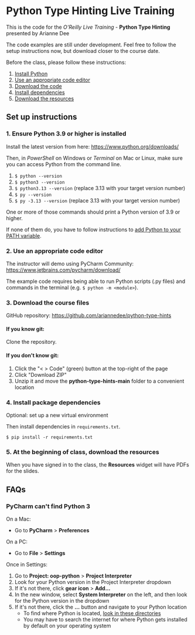 # Python Type Hinting Live Training

This is the code for the *O'Reilly Live Training* - **Python Type Hinting** presented by Arianne Dee

The code examples are still under development. 
Feel free to follow the setup instructions now, but download closer to the course date.

Before the class, please follow these instructions:
1. [Install Python](#1-ensure-python-39-or-higher-is-installed)
1. [Use an appropriate code editor](#2-use-an-appropriate-code-editor)
1. [Download the code](#3-download-the-course-files)
1. [Install dependencies](#4-install-package-dependencies)
1. [Download the resources](#5-at-the-beginning-of-class-download-the-resources)

## Set up instructions
### 1. Ensure Python 3.9 or higher is installed
Install the latest version from here: https://www.python.org/downloads/

Then, in *PowerShell* on Windows or *Terminal* on Mac or Linux,
make sure you can access Python from the command line.

1. `$ python --version`
1. `$ python3 --version`
1. `$ python3.13 --version` (replace 3.13 with your target version number)
1. `$ py --version`
1. `$ py -3.13 --version` (replace 3.13 with your target version number)

One or more of those commands should print 
a Python version of 3.9 or higher.
 
If none of them do, you have to follow instructions to
[add Python to your PATH variable](docs/WINSETPATH.md).

### 2. Use an appropriate code editor
The instructor will demo using PyCharm Community: https://www.jetbrains.com/pycharm/download/

The example code requires being able to run Python scripts (.py files)
and commands in the terminal (e.g. `$ python -m <module>`).

### 3. Download the course files
GitHub repository: https://github.com/ariannedee/python-type-hints

#### If you know git:
Clone the repository.

#### If you don't know git:
1. Click the "< > Code" (green) button at the top-right of the page
2. Click "Download ZIP"
3. Unzip it and move the **python-type-hints-main** folder to a convenient location

### 4. Install package dependencies
Optional: set up a new virtual environment

Then install dependencies in `requirements.txt`.

`$ pip install -r requirements.txt`

### 5. At the beginning of class, download the resources
When you have signed in to the class,
the **Resources** widget will have PDFs for the slides.

## FAQs

### PyCharm can't find Python 3

On a Mac:
- Go to **PyCharm** > **Preferences**

On a PC:
- Go to **File** > **Settings**

Once in Settings:
1. Go to **Project: oop-python** > **Project Interpreter**
1. Look for your Python version in the Project Interpreter dropdown
1. If it's not there, click **gear icon** > **Add...**
1. In the new window, select **System Interpreter** on the left, and then look for the Python version in the dropdown
1. If it's not there, click the **...** button and navigate to your Python location
   - To find where Python is located, [look in these directories](docs/PATH_LOCATIONS.md)
   - You may have to search the internet for where Python gets installed by default on your operating system
